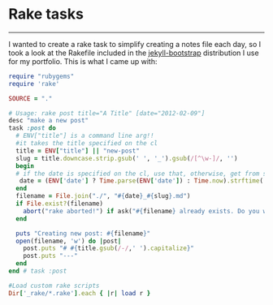 # Rake tasks
---
I wanted to create a rake task to simplify creating a notes file each day, so I took a look at the Rakefile included in the [jekyll-bootstrap](http://jekyllbootstrap.com/) distribution I use for my portfolio. This is what I came up with:
```ruby
require "rubygems"
require 'rake'

SOURCE = "."

# Usage: rake post title="A Title" [date="2012-02-09"]
desc "make a new post"
task :post do
  # ENV["title"] is a command line arg!!
  #it takes the title specified on the cl
  title = ENV["title"] || "new-post"
  slug = title.downcase.strip.gsub(' ', '_').gsub(/[^\w-]/, '')
  begin
  # if the date is specified on the cl, use that, otherwise, get from system
   date = (ENV['date'] ? Time.parse(ENV['date']) : Time.now).strftime('%y%m%d')
  end
  filename = File.join("./", "#{date}_#{slug}.md")
  if File.exist?(filename)
    abort("rake aborted!") if ask("#{filename} already exists. Do you want to overwrite?", ['y', 'n']) == 'n'
  end

  puts "Creating new post: #{filename}"
  open(filename, 'w') do |post|
    post.puts "# #{title.gsub(/-/,' ').capitalize}"
    post.puts "---"
  end
end # task :post

#Load custom rake scripts
Dir['_rake/*.rake'].each { |r| load r }
```